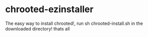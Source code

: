 # chrooted-ezinstaller
The easy way to install chrooted!, run sh chrooted-install.sh in the downloaded directory! thats all
